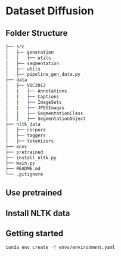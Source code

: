 # Dataset Diffusion

## Folder Structure
```bash
├── src
│   ├── generation
│   │   ├── utils
│   ├── segmentation
│   ├── utils
│   ├── pipeline_gen_data.py
├── data
│   ├── VOC2012
│   |   ├── Annotations
│   |   ├── Captions
│   |   ├── ImageSets
│   |   ├── JPEGImages
│   |   ├── SegmentationClass
│   |   ├── SegmentationObject
├── nltk_data
│   ├── corpora
│   ├── taggers
│   ├── tokenizers
├── envs
├── pretrained
├── install_nltk.py 
├── main.py 
├── README.md
└── .gitignore
```

## Use pretrained

## Install NLTK data

## Getting started

```bash
conda env create -f envs/environment.yaml
```
